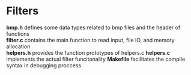 # Filters
**bmp.h** defines some data types related to bmp files and the header of functions\
**filter.c** contains the main function to read input, file IO, and memory allocation\
**helpers.h** provides the function prototypes of helpers.c
**helpers.c** implements the actual filter funcitonality
**Makefile** facilitates the compile syntax in debugging proccess
